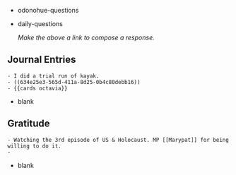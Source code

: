 - odonohue-questions
- daily-questions
  
  *Make the above a link to compose a response.*
## Journal Entries
	- I did a trial run of kayak.
	- ((634e25e3-565d-411a-8d25-0b4c80debb16))
	- {{cards octavia}}
- blank
## Gratitude
	- Watching the 3rd episode of US & Holocaust. MP [[Marypat]] for being willing to do it.
	-
- blank